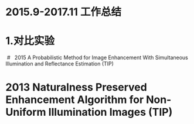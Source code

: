 # 2015.9-2017.11 工作总结
# 1.对比实验
  #   2015 A Probabilistic Method for Image Enhancement With Simultaneous Illumination and Reflectance Estimation (TIP)
  #   2013 Naturalness Preserved Enhancement Algorithm for Non-Uniform Illumination Images (TIP)
